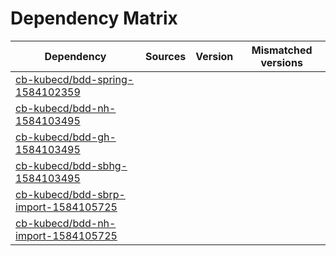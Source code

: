 # Dependency Matrix

Dependency | Sources | Version | Mismatched versions
---------- | ------- | ------- | -------------------
[cb-kubecd/bdd-spring-1584102359](https://github.com/cb-kubecd/bdd-spring-1584102359.git) |  | []() | 
[cb-kubecd/bdd-nh-1584103495](https://github.com/cb-kubecd/bdd-nh-1584103495.git) |  | []() | 
[cb-kubecd/bdd-gh-1584103495](https://github.com/cb-kubecd/bdd-gh-1584103495.git) |  | []() | 
[cb-kubecd/bdd-sbhg-1584103495](https://github.com/cb-kubecd/bdd-sbhg-1584103495.git) |  | []() | 
[cb-kubecd/bdd-sbrp-import-1584105725](https://github.com/cb-kubecd/bdd-sbrp-import-1584105725.git) |  | []() | 
[cb-kubecd/bdd-nh-import-1584105725](https://github.com/cb-kubecd/bdd-nh-import-1584105725.git) |  | []() | 
